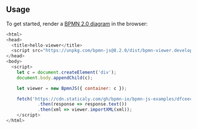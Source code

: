 ## Usage

To get started, render a [BPMN 2.0 diagram](https://www.omg.org/spec/BPMN/2.0.2/) in the browser:

```javascript
<html>
<head>
  <title>hello-viewer</title>
  <script src="https://unpkg.com/bpmn-js@8.2.0/dist/bpmn-viewer.development.js"></script>
</head>
<body>
  <script>
    let c = document.createElement('div');
    document.body.appendChild(c);

    let viewer = new BpmnJS({ container: c });

    fetch('https://cdn.staticaly.com/gh/bpmn-io/bpmn-js-examples/dfceecba/starter/diagram.bpmn')
            .then(response => response.text())
            .then(xml => viewer.importXML(xml));
    </script>
</html>
```